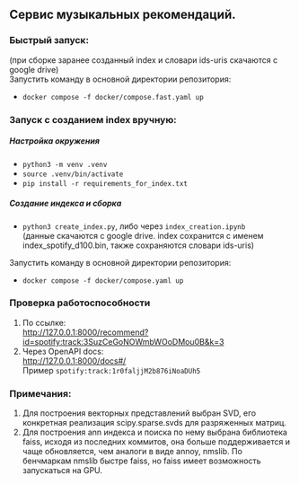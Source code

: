 ## Сервис музыкальных рекомендаций.  


### Быстрый запуск:
(при сборке заранее созданный index и словари ids-uris скачаются с google drive)  
Запустить команду в основной директории репозитория:  
- `docker compose -f docker/compose.fast.yaml up`
  
  
### Запуск с созданием index вручную:  
##### Настройка окружения
- `python3 -m venv .venv`  
- `source .venv/bin/activate`  
- `pip install -r requirements_for_index.txt`  
##### Создание индекса и сборка  
- `python3 create_index.py`, либо через `index_creation.ipynb`  
(данные скачаются с google drive. index сохранится с именем index_spotify_d100.bin, также сохраняются словари ids-uris)  

Запустить команду в основной директории репозитория:  
- `docker compose -f docker/compose.yaml up`  
  
### Проверка работоспособности
1. По ссылке:  
http://127.0.0.1:8000/recommend?id=spotify:track:3SuzCeGoNOWmbWOoDMou0B&k=3
2. Через OpenAPI docs:  
http://127.0.0.1:8000/docs#/  
Пример `spotify:track:1r0faljjM2b876iNoaDUh5`

### Примечания:  
1. Для построения векторных представлений выбран SVD, его конкретная реализация scipy.sparse.svds для разряженных матриц.  
2. Для построения ann индекса и поиска по нему выбрана библиотека faiss, исходя из последних коммитов, она больше поддерживается и чаще обновляется, чем аналоги в виде annoy, nmslib. По бенчмаркам nmslib быстре faiss, но faiss имеет возможность запускаться на GPU.  


